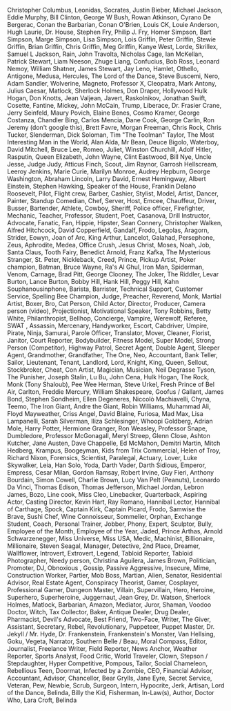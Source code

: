 ﻿Christopher Columbus, Leonidas, Socrates, Justin Bieber, Michael Jackson, Eddie Murphy, Bill Clinton, George W Bush, Rowan Atkinson, Cyrano De Bergerac, Conan the Barbarian, Conan O'Brien, Louis CK, Louie Anderson, Hugh Laurie, Dr. House, Stephen Fry, Philip J. Fry, Homer Simpson, Bart Simpson, Marge Simpson, Lisa Simpson, Lois Griffin, Peter Griffin, Stewie Griffin, Brian Griffin, Chris Griffin, Meg Griffin, Kanye West, Lorde, Skrillex, Samuel L Jackson, Rain, John Travolta, Nicholas Cage, Ian McKellan, Patrick Stewart, Liam Neeson, Zhuge Liang, Confucius, Bob Ross, Leonard Nemoy, William Shatner, James Stewart, Jay Leno, Hamlet, Othello, Antigone, Medusa, Hercules, The Lord of the Dance, Steve Buscemi, Nero, Adam Sandler, Wolverine, Magneto, Professor X, Cleopatra, Mark Antony, Julius Caesar, Matlock, Sherlock Holmes, Don Draper, Hollywood Hulk Hogan, Don Knotts, Jean Valjean, Javert, Raskolnikov, Jonathan Swift, Cosette, Fantine, Mickey, John McCain, Trump, Liberace, Dr. Frasier Crane, Jerry Seinfeld, Maury Povich, Elaine Benes, Cosmo Kramer, George Costanza, Chandler Bing, Carlos Mencia, Dane Cook, George Carlin, Ron Jeremy (don't google this), Brett Favre, Morgan Freeman, Chris Rock, Chris Tucker, Slenderman, Dick Soloman, Tim "The Toolman" Taylor, The Most Interesting Man in the World, Alan Alda, Mr Bean, Deuce Bigolo, Waterboy, David Mitchell, Bruce Lee, Romeo, Juliet, Winston Churchill, Adolf Hitler, Rasputin, Queen Elizabeth, John Wayne, Clint Eastwood, Bill Nye, Uncle Jesse, Judge Judy, Atticus Finch, Scout, Jim Raynor, Garrosh Hellscream, Leeroy Jenkins, Marie Curie, Marilyn Monroe, Audrey Hepburn, George Washington, Abraham Lincoln, Larry David, Ernest Hemingway, Albert Einstein, Stephen Hawking, Speaker of the House, Franklin Delano Roosevelt, Pilot, Flight crew, Barber, Cashier, Stylist, Model, Artist, Dancer, Painter, Standup Comedian, Chef, Server, Host, Emcee, Chauffeur, Driver, Busser, Bartender, Athlete, Cowboy, Sheriff, Police officer, Firefighter, Mechanic, Teacher, Professor, Student, Poet, Casanova, Drill Instructor, Advocate, Fanatic, Fan, Hippie, Hipster, Sean Connery, Christopher Walken, Alfred Hitchcock, David Copperfield, Gandalf, Frodo, Legolas, Aragorn, Strider, Eowyn, Joan of Arc, King Arthur, Lancelot, Galahad, Persephone, Zeus, Aphrodite, Medea, Office Crush, Jesus Christ, Moses, Noah, Job, Santa Claus, Tooth Fairy, Benedict Arnold, Franz Kafka, The Mysterious Stranger, St. Peter, Nickleback, Creed, Prince, Pickup Artist, Poker champion, Batman, Bruce Wayne, Ra's Al Ghul, Iron Man, Spiderman, Venom, Carnage, Brad Pitt, George Clooney, The Joker, The Riddler, Levar Burton, Lance Burton, Bobby Hill, Hank Hill, Peggy Hill, Kahn Souphanousinphone, Barista, Barrister, Technical Support, Customer Service, Spelling Bee Champion, Judge, Preacher, Reverend, Monk, Martial Artist, Boxer, Bro, Cat Person, Child Actor, Director, Producer, Camera person (video), Projectionist, Motivational Speaker, Tony Robbins, Betty White, Philanthropist, Bellhop, Concierge, Vampire, Werewolf, Referee, SWAT , Assassin, Mercenary, Handyworker, Escort, Cabdriver, Umpire, Pirate, Ninja, Samurai, Parole Officer, Translator, Mover, Cleaner, Florist, Janitor, Court Reporter, Bodybuilder, Fitness Model, Super Model, Strong Person (Competitor), Highway Patrol, Secret Agent, Double Agent, Sleeper Agent, Grandmother, Grandfather, The One, Neo, Accountant, Bank Teller, Sailor, Lieutenant, Tenant, Landlord, Lord, Knight, King, Queen, Sellout, Stockbroker, Cheat, Con Artist, Magician, Musician, Neil Degrasse Tyson, The Punisher, Joseph Stalin, Lu Bu, John Cena, Hulk Hogan, The Rock, Monk (Tony Shaloub), Pee Wee Herman, Steve Urkel, Fresh Prince of Bel Air, Carlton, Freddie Mercury, William Shakespeare, Goofus / Gallant, James Bond, Stephen Sondheim, Ellen Degeneres, Niccolò Machiavelli, Chyna, Teemo, The Iron Giant, Andre the Giant, Robin Williams, Muhammad Ali, Floyd Mayweather, Criss Angel, David Blaine, Furiosa, Mad Max, Lisa Lampanelli, Sarah Silverman, Iliza Schlesinger, Whoopi Goldberg, Adrian Mole, Harry Potter, Hermione Granger, Ron Weasley, Professor Snape, Dumbledore, Professor McGonagall, Meryl Streep, Glenn Close, Ashton Kutcher, Jane Austen, Dave Chappelle, Ed McMahon, Demitri Martin, Mitch Hedberg, Krampus, Boogeyman, Kids from Trix Commercial, Helen of Troy, Richard Nixon, Forensics, Scientist, Paralegal, Actuary, Lover, Luke Skywalker, Leia, Han Solo, Yoda, Darth Vader, Darth Sidious, Emperor, Empress, Cesar Milan, Gordon Ramsay, Robert Irvine, Guy Fieri, Anthony Bourdain, Simon Cowell, Charlie Brown, Lucy Van Pelt (Peanuts), Leonardo Da Vinci, Thomas Edison, Thomas Jefferson, Michael Jordan, Lebron James, Bozo, Line cook, Miss Cleo, Linebacker, Quarterback, Aspiring Actor, Casting Director, Kevin Hart, Ray Romano, Hannibal Lector, Hannibal of Carthage, Spock, Captain Kirk, Captain Picard, Frodo, Samwise the Brave, Sushi Chef, Wine Connoisseur, Sommelier, Orphan, Exchange Student, Coach, Personal Trainer, Jobber, Phony, Expert, Sculptor, Bully, Employee of the Month, Employee of the Year, Jaded, Prince Arthas, Arnold Schwarzenegger, Miss Universe, Miss USA, Medic, Machinist, Billionaire, Millionaire, Steven Seagal, Manager, Detective, 2nd Place, Dreamer, Wallflower, Introvert, Extrovert, Legend, Tabloid Reporter, Tabloid Photographer, Needy person, Christina Aguilera, James Brown, Politician, Promoter, DJ, Obnoxious , Gossip, Passive Aggressive, Insecure, Mime, Construction Worker, Partier, Mob Boss, Martian, Alien, Senator, Residential Advisor, Real Estate Agent, Conspiracy Theorist, Gamer, Cosplayer, Professional Gamer, Dungeon Master, Villain, Supervillain, Hero, Heroine, Superhero, Superheroine, Juggernaut, Jean Grey, Dr. Watson, Sherlock Holmes, Matlock, Barbarian, Amazon, Mediator, Juror, Shaman, Voodoo Doctor, Witch, Tax Collector, Baker, Antique Dealer, Drug Dealer, Pharmacist, Devil's Advocate, Best Friend, Two-Face, Writer, The Giver, Assistant, Secretary, Rebel, Revolutionary, Puppeteer, Puppet Master, Dr. Jekyll / Mr. Hyde, Dr. Frankenstein, Frankenstein's Monster, Van Hellsing, Goku, Vegeta, Narrator, Southern Belle / Beau, Moral Compass, Editor, Journalist, Freelance Writer, Field Reporter, News Anchor, Weather Reporter, Sports Analyst, Food Critic, World Traveler, Clown, Stepson / Stepdaughter, Hyper Competitive, Pompous, Tailor, Social Chameleon, Rebellious Teen, Doormat, Infected by a Zombie, CEO, Financial Advisor, Accountant, Advisor, Chancellor, Bear Grylls, Jane Eyre, Secret Service, Veteran, Pew, Newbie, Scrub, Surgeon, Intern, Hypocrite, Jerk, Artisan, Lord of the Dance, Belinda, Billy the Kid, Fisherman, In-Law(s), Author, Doctor Who, Lara Croft, Belinda
